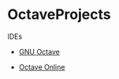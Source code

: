 # OctaveProjects

IDEs

* [GNU Octave](https://octave.org)

* [Octave Online](https://octave-online.net)
